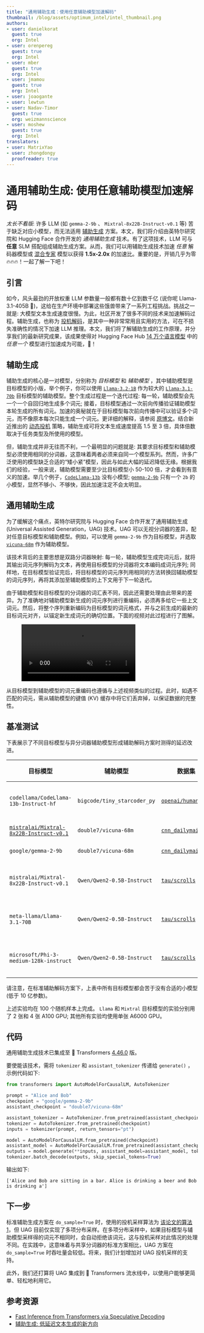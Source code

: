 ```yaml
---
title: "通用辅助生成：使用任意辅助模型加速解码"
thumbnail: /blog/assets/optimum_intel/intel_thumbnail.png
authors:
- user: danielkorat
  guest: true
  org: Intel
- user: orenpereg
  guest: true
  org: Intel
- user: mber
  guest: true
  org: Intel
- user: jmamou
  guest: true
  org: Intel
- user: joaogante
- user: lewtun
- user: Nadav-Timor
  guest: true
  org: weizmannscience
- user: moshew
  guest: true
  org: Intel
translators:
- user: MatrixYao
- user: zhongdongy
  proofreader: true
---
```


# 通用辅助生成: 使用任意辅助模型加速解码

<em>太长不看版</em>: 许多 LLM (如 `gemma-2-9b` 、 `Mixtral-8x22B-Instruct-v0.1` 等) 苦于缺乏对应小模型，而无法适用 [辅助生成](https://huggingface.co/blog/zh/assisted-generation) 方案。本文，我们将介绍由英特尔研究院和 Hugging Face 合作开发的 _通用辅助生成_ 技术。有了这项技术，LLM 可与 **任意** SLM 搭配组成辅助生成方案。从而，我们可以用辅助生成技术加速 _任意_ 解码器模型或 [混合专家](https://huggingface.co/blog/zh/moe) 模型以获得 **1.5x-2.0x** 的加速比。重要的是，开销几乎为零 🔥🔥🔥！一起了解一下吧！

## 引言

如今，风头最劲的开放权重 LLM 参数量一般都有数十亿到数千亿 (说你呢 Llama-3.1-405B 👋)，这给在生产环境中部署这些饿兽带来了一系列工程挑战。挑战之一就是: 大模型文本生成速度很慢。为此，社区开发了很多不同的技术来加速解码过程。辅助生成，也称为 [投机解码](https://arxiv.org/abs/2211.17192)，是其中一种非常常用且实用的方法，可在不损失准确性的情况下加速 LLM 推理。本文，我们将了解辅助生成的工作原理，并分享我们的最新研究成果，该成果使得对 Hugging Face Hub [14 万个语言模型](https://huggingface.co/models?pipeline_tag=text-generation&sort=trending) 中的 _任意一个_ 模型进行加速成为可能，🚀！

## 辅助生成

辅助生成的核心是一对模型，分别称为 _目标模型_ 和 _辅助模型_ ，其中辅助模型是目标模型的小版，举个例子，你可以使用 [`Llama-3.2-1B`](https://huggingface.co/meta-llama/Llama-3.2-1B) 作为较大的 [`Llama-3.1-70b`](https://huggingface.co/meta-llama/Llama-3.1-70b) 目标模型的辅助模型。整个生成过程是一个迭代过程: 每一轮，辅助模型会先一个一个自回归地生成多个词元; 接着，目标模型通过一次前向传播验证辅助模型本轮生成的所有词元。加速的奥秘就在于目标模型每次前向传播中可以验证多个词元，而不像原本每次只能生成一个词元。更详细的解释，请参阅 [原博文](https://huggingface.co/blog/zh/assisted-generation)。结合新近推出的 [动态投机](https://huggingface.co/blog/dynamic_speculation_lookahead) 策略，辅助生成可将文本生成速度提高 1.5 至 3 倍，具体倍数取决于任务类型及所使用的模型。

但，辅助生成并非无往而不利，一个最明显的问题就是: 其要求目标模型和辅助模型必须使用相同的分词器，这意味着两者必须来自同一个模型系列。然而，许多广泛使用的模型缺乏合适的“矮小紧”模型，因此与如此大幅的延迟降低无缘。根据我们的经验，一般来说，辅助模型需要至少比目标模型小 50-100 倍，才会看到有意义的加速。举几个例子，[`CodeLlama-13b`](https://huggingface.co/meta-llama/CodeLlama-13b-Instruct-hf) 没有小模型; [`gemma-2-9b`](https://huggingface.co/google/gemma-2-9b) 只有一个 `2b` 的小模型，显然不够小、不够快，因此加速注定不会太明显。

## 通用辅助生成

为了缓解这个痛点，英特尔研究院与 Hugging Face 合作开发了通用辅助生成 (Universal Assisted Generation，UAG) 技术。UAG 可以无视分词器的差异，配对任意目标模型和辅助模型。例如，可以使用 `gemma-2-9b` 作为目标模型，并选取 [`vicuna-68m`](https://huggingface.co/double7/vicuna-68m) 作为辅助模型。

该技术背后的主要思想是双路分词器映射: 每一轮，辅助模型生成完词元后，就将其输出词元序列解码为文本，再使用目标模型的分词器将文本编码成词元序列; 同样地，在目标模型验证完后，将目标模型的词元序列用相同的方法转换回辅助模型的词元序列，再将其添加至辅助模型的上下文用于下一轮迭代。

由于辅助模型和目标模型的分词器的词汇表不同，因此还需要处理由此带来的差异。为了准确地对辅助模型新生成的词元序列进行重编码，必须再多给它一些上文词元。然后，将整个序列重新编码为目标模型的词元格式，并与之前生成的最新的目标词元对齐，以锚定新生成词元的确切位置。下面的视频对此过程进行了图解。

<!-- [GIF 1 -- FWD PASS] -->
<figure class="image table text-center m-0 w-full">
    <video
        style="max-width: 80%; margin: auto;"
        autoplay loop muted playsinline
        src="https://huggingface.co/datasets/huggingface/documentation-images/resolve/main/blog/universal-assisted-generation/method-animation.mov"
    ></video>
</figure>

从目标模型到辅助模型的词元重编码也遵循与上述视频类似的过程。此时，如遇不匹配的词元，需从辅助模型的键值 (KV) 缓存中将它们丢弃掉，以保证数据的完整性。

## 基准测试

下表展示了不同目标模型与异分词器辅助模型形成辅助解码方案时测得的延迟改进。

| 目标模型 | 辅助模型 | 数据集 | 任务 | 加速比 |
|----------------------|---------------------|---------------------------|---------------------------|---------------------------|
| `codellama/CodeLlama-13b-Instruct-hf` | `bigcode/tiny_starcoder_py` | [`openai/humaneval`](https://huggingface.co/datasets/openai/openai_humaneval) | 代码生成 | **1.90x** |
| [`mistralai/Mixtral-8x22B-Instruct-v0.1`](mistralai/Mixtral-8x22B-Instruct-v0.1) | `double7/vicuna-68m`  | [`cnn_dailymail`](https://huggingface.co/datasets/cnn_dailymail)   | 摘要 | **1.52x** |
| `google/gemma-2-9b` | `double7/vicuna-68m`  | [`cnn_dailymail`](https://huggingface.co/datasets/cnn_dailymail)   | 摘要 | **1.76x** |
| `mistralai/Mixtral-8x22B-Instruct-v0.1` | `Qwen/Qwen2-0.5B-Instruct`  | [`tau/scrolls`](https://huggingface.co/datasets/tau/scrolls)   | 长文摘要 | **1.78x** |
| `meta-llama/Llama-3.1-70B` | `Qwen/Qwen2-0.5B-Instruct`  | [`tau/scrolls`](https://huggingface.co/datasets/tau/scrolls)   | 长文摘要 | **1.78x** |
| `microsoft/Phi-3-medium-128k-instruct` | `Qwen/Qwen2-0.5B-Instruct`  | [`tau/scrolls`](https://huggingface.co/datasets/tau/scrolls)   | 长文摘要 | **1.91x** |

请注意，在标准辅助解码方案下，上表中所有目标模型都会苦于没有合适的小模型 (低于 10 亿参数)。

上述实验均在 100 个随机样本上完成。 `Llama` 和 `Mixtral` 目标模型的实验分别用了 2 张和 4 张 A100 GPU; 其他所有实验均使用单张 A6000 GPU。

## 代码

通用辅助生成技术已集成至 🤗 Transformers [4.46.0](https://github.com/huggingface/transformers/releases/tag/v4.46.0) 版。

要使能该技术，需将 `tokenizer` 和 `assistant_tokenizer` 传递给 `generate()` ，示例代码如下:

```python
from transformers import AutoModelForCausalLM, AutoTokenizer

prompt = "Alice and Bob"
checkpoint = "google/gemma-2-9b"
assistant_checkpoint = "double7/vicuna-68m"

assistant_tokenizer = AutoTokenizer.from_pretrained(assistant_checkpoint)
tokenizer = AutoTokenizer.from_pretrained(checkpoint)
inputs = tokenizer(prompt, return_tensors="pt")

model = AutoModelForCausalLM.from_pretrained(checkpoint)
assistant_model = AutoModelForCausalLM.from_pretrained(assistant_checkpoint)
outputs = model.generate(**inputs, assistant_model=assistant_model, tokenizer=tokenizer, assistant_tokenizer=assistant_tokenizer)
tokenizer.batch_decode(outputs, skip_special_tokens=True)
```

输出如下:

```
['Alice and Bob are sitting in a bar. Alice is drinking a beer and Bob is drinking a']
```

## 下一步

标准辅助生成方案在 `do_sample=True` 时，使用的投机采样算法为 [该论文的算法 1](https://arxiv.org/pdf/2211.17192.pdf)，但 UAG
目前仅实现了多项分布采样。在多项分布采样中，如果目标模型与辅助模型采样得的词元不相同时，会自动拒绝该词元，这与投机采样对此情况的处理不同。在实践中，这意味着与共享分词器的标准方案相比，UAG 方案在 `do_sample=True` 时吞吐量会较低。将来，我们计划增加对 UAG 投机采样的支持。

此外，我们还打算将 UAG 集成到 🤗 Transformers 流水线中，以使用户能够更简单、轻松地利用它。

## 参考资源

- [Fast Inference from Transformers via Speculative Decoding](https://arxiv.org/pdf/2211.17192)
- [辅助生成: 低延迟文本生成的新方向](https://huggingface.co/blog/zh/assisted-generation)